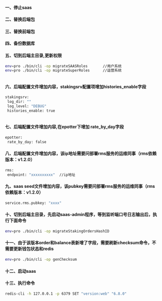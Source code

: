 #### 一、停止saas
#### 二、替换后端包
#### 三、替换前端包
#### 四、备份数据库
#### 五、切到后端主目录,更新权限
 ```bash
env=pro ./bin/cli -op migrateSAASRoles       //用户系统
env=pro ./bin/cli -op migrateSuperRoles      //运营系统
  
 ```
#### 六、后端配置文件增加内容，stakingsrv配置项增加histories_enable字段
 ```bash
 stakingsrv:
  log_dir: ""
  log_level: "DEBUG"
  histories_enable: true
  
 ```

#### 七、后端配置文件增加内容,在epotter下增加 rate_by_day字段
 ```bash
epotter:
  rate_by_day: false
 ```

#### 八、后端配置文件增加内容，该ip地址需要问部署rms服务的运维同事（rms依赖版本：v1.2.0）
 ```bash
rms:
  endpoint: "xxxxxxxxxx"  //ip地址
 ```
#### 九、saas seed文件增加内容，该pubkey需要问部署rms服务的运维同事（rms依赖版本：v1.2.0）
 ```bash
service.rms.pubkey: "xxxx"
 ```

#### 十、切到后端主目录，先启动saas-admin程序，等到监听端口号日志输出后，执行下面命令
 ```bash
env=pro ./bin/cli -op migrateStakingOrdersHashID
 ```
#### 十一、由于该版本order和balance表新增了字段，需要刷新checksum命令，不需要更新钱包状态和redis
 ```bash
env=pro ./bin/cli -op genChecksum
 ```


#### 十二、启动saas
#### 十三、执行命令
 ```bash
 redis-cli -h 127.0.0.1 -p 6379 SET "version:web" "6.8.0"
 ```

